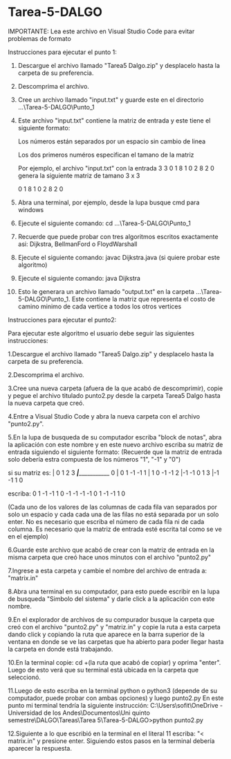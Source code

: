 # Tarea-5-DALGO
IMPORTANTE: Lea este archivo en Visual Studio Code para evitar problemas de formato

Instrucciones para ejecutar el punto 1:

1. Descargue el archivo llamado "Tarea5 Dalgo.zip" y desplacelo hasta la carpeta de su preferencia.

2. Descomprima el archivo.

3. Cree un archivo llamado "input.txt" y guarde este en el directorio ...\Tarea-5-DALGO\Punto_1

4. Este archivo "input.txt" contiene la matriz de entrada y este tiene el siguiente formato:

   Los números están separados por un espacio sin cambio de linea

   Los dos primeros numéros especifican el tamano de la matriz 

   Por ejemplo, el archivo "input.txt" con la entrada 3 3 0 1 8 1 0 2 8 2 0 genera la siguiente matriz de tamano 3 x 3

      0 1 8
      1 0 2
      8 2 0

5. Abra una terminal, por ejemplo, desde la lupa busque cmd para windows 

6. Ejecute el siguiente comando: cd ...\Tarea-5-DALGO\Punto_1

7. Recuerde que puede probar con tres algoritmos escritos exactamente asi: Dijkstra, BellmanFord o FloydWarshall

8. Ejecute el siguiente comando: javac Dijkstra.java (si quiere probar este algoritmo)

9. Ejecute el siguiente comando: java Dijkstra

10. Esto le generara un archivo llamado "output.txt" en la carpeta ...\Tarea-5-DALGO\Punto_1. Este contiene la matriz que representa el costo de camino minimo de cada vertice a todos los otros vertices

Instrucciones para ejecutar el punto2:

Para ejecutar este algoritmo el usuario debe seguir las siguientes instrucciones:

1.Descargue el archivo llamado "Tarea5 Dalgo.zip" y desplacelo hasta la carpeta de su preferencia.

2.Descomprima el archivo.

3.Cree una nueva carpeta (afuera de la que acabó de descomprimir), copie y pegue el archivo titulado punto2.py desde la carpeta Tarea5 Dalgo hasta la nueva carpeta que creó.

4.Entre a Visual Studio Code y abra la nueva carpeta con el archivo "punto2.py".

5.En la lupa de busqueda de su computador escriba "block de notas", abra la aplicación con este nombre y en este nuevo archivo escriba su matriz de entrada siguiendo el siguiente formato:
(Recuerde que la matriz de entrada solo debería estra compuesta de los números "1", "-1" y "0")

si su matriz es:
   | 0   1   2   3
___|______________
0  | 0   1  -1  -1 
1  | 1   0  -1  -1 
2  |-1  -1   0   1
3  |-1  -1   1   0

escriba:
0	1	-1	-1
1	0	-1	-1
-1	-1	0	1
-1	-1	1	0

(Cada uno de los valores de las columnas de cada fila van separados por solo un espacio y cada cada una de las filas no está separada por un solo enter. No es necesario que escriba el número de cada fila ni de cada columna. Es necesario que la matriz de entrada esté escrita tal como se ve en el ejemplo)

6.Guarde este archivo que acabó de crear con la matriz de entrada en la misma carpeta que creó hace unos minutos con el archivo "punto2.py"

7.Ingrese a esta carpeta y cambie el nombre del archivo de entrada a: "matrix.in"

8.Abra una terminal en su computador, para esto puede escribir en la lupa de busqueda "Simbolo del sistema" y darle click a la aplicación con este nombre.

9.En el explorador de archivos de su compurador busque la carpeta que creó con el archivo "punto2.py" y "matriz.in" y copie la ruta a esta carpeta dando click y copiando la ruta que aparece en la barra superior de la ventana en donde se ve las carpetas que ha abierto para poder llegar hasta la carpeta en donde está trabajando.

10.En la terminal copie: cd +(la ruta que acabó de copiar) y oprima "enter". Luego de esto verá que su terminal está ubicada en la carpeta que seleccionó.

11.Luego de esto escriba en la terminal python o python3 (depende de su computador, puede probar con ambas opciones) y luego punto2.py  En este punto mi terminal tendría la siguiente instrucción: C:\Users\sofit\OneDrive - Universidad de los Andes\Documentos\Uni quinto semestre\DALGO\Tareas\Tarea 5\Tarea-5-DALGO>python punto2.py

12.Siguiente a lo que escribió en la terminal en el literal 11 escriba: "< matrix.in" y presione enter.
Siguiendo estos pasos en la terminal debería aparecer la respuesta.
